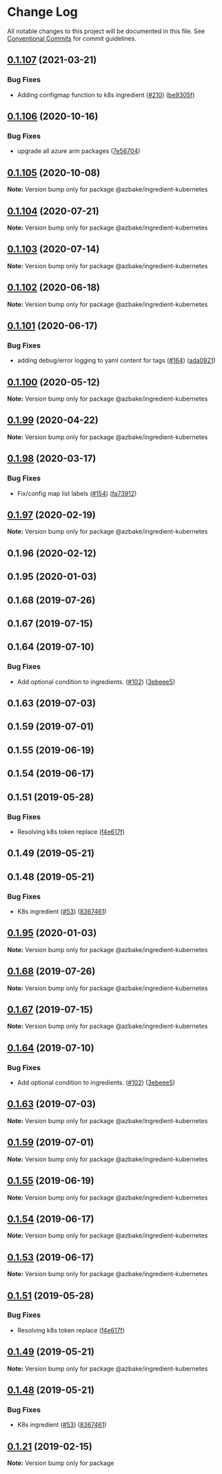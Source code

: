# Change Log

All notable changes to this project will be documented in this file.
See [Conventional Commits](https://conventionalcommits.org) for commit guidelines.

## [0.1.107](https://github.com/HomecareHomebase/azure-bake/compare/@azbake/ingredient-kubernetes@0.1.106...@azbake/ingredient-kubernetes@0.1.107) (2021-03-21)


### Bug Fixes

* Adding configmap function to k8s ingredient ([#210](https://github.com/HomecareHomebase/azure-bake/issues/210)) ([be9305f](https://github.com/HomecareHomebase/azure-bake/commit/be9305f))





## [0.1.106](https://github.com/HomecareHomebase/azure-bake/compare/@azbake/ingredient-kubernetes@0.1.105...@azbake/ingredient-kubernetes@0.1.106) (2020-10-16)


### Bug Fixes

* upgrade all azure arm packages ([7e56704](https://github.com/HomecareHomebase/azure-bake/commit/7e56704))





## [0.1.105](https://github.com/HomecareHomebase/azure-bake/compare/@azbake/ingredient-kubernetes@0.1.104...@azbake/ingredient-kubernetes@0.1.105) (2020-10-08)

**Note:** Version bump only for package @azbake/ingredient-kubernetes





## [0.1.104](https://github.com/HomecareHomebase/azure-bake/compare/@azbake/ingredient-kubernetes@0.1.103...@azbake/ingredient-kubernetes@0.1.104) (2020-07-21)

**Note:** Version bump only for package @azbake/ingredient-kubernetes





## [0.1.103](https://github.com/HomecareHomebase/azure-bake/compare/@azbake/ingredient-kubernetes@0.1.102...@azbake/ingredient-kubernetes@0.1.103) (2020-07-14)

**Note:** Version bump only for package @azbake/ingredient-kubernetes





## [0.1.102](https://github.com/HomecareHomebase/azure-bake/compare/@azbake/ingredient-kubernetes@0.1.101...@azbake/ingredient-kubernetes@0.1.102) (2020-06-18)

**Note:** Version bump only for package @azbake/ingredient-kubernetes





## [0.1.101](https://github.com/HomecareHomebase/azure-bake/compare/@azbake/ingredient-kubernetes@0.1.100...@azbake/ingredient-kubernetes@0.1.101) (2020-06-17)


### Bug Fixes

* adding debug/error logging to yaml content for tags ([#164](https://github.com/HomecareHomebase/azure-bake/issues/164)) ([ada0921](https://github.com/HomecareHomebase/azure-bake/commit/ada0921))





## [0.1.100](https://github.com/HomecareHomebase/azure-bake/compare/@azbake/ingredient-kubernetes@0.1.99...@azbake/ingredient-kubernetes@0.1.100) (2020-05-12)

**Note:** Version bump only for package @azbake/ingredient-kubernetes





## [0.1.99](https://github.com/HomecareHomebase/azure-bake/compare/@azbake/ingredient-kubernetes@0.1.98...@azbake/ingredient-kubernetes@0.1.99) (2020-04-22)

**Note:** Version bump only for package @azbake/ingredient-kubernetes





## [0.1.98](https://github.com/HomecareHomebase/azure-bake/compare/@azbake/ingredient-kubernetes@0.1.97...@azbake/ingredient-kubernetes@0.1.98) (2020-03-17)


### Bug Fixes

* Fix/config map list labels ([#154](https://github.com/HomecareHomebase/azure-bake/issues/154)) ([fa73912](https://github.com/HomecareHomebase/azure-bake/commit/fa73912))





## [0.1.97](https://github.com/HomecareHomebase/azure-bake/compare/@azbake/ingredient-kubernetes@0.1.96...@azbake/ingredient-kubernetes@0.1.97) (2020-02-19)

**Note:** Version bump only for package @azbake/ingredient-kubernetes





## 0.1.96 (2020-02-12)



## 0.1.95 (2020-01-03)



## 0.1.68 (2019-07-26)



## 0.1.67 (2019-07-15)



## 0.1.64 (2019-07-10)


### Bug Fixes

* Add optional condition to ingredients. ([#102](https://github.com/HomecareHomebase/azure-bake/issues/102)) ([3ebeee5](https://github.com/HomecareHomebase/azure-bake/commit/3ebeee5))



## 0.1.63 (2019-07-03)



## 0.1.59 (2019-07-01)



## 0.1.55 (2019-06-19)



## 0.1.54 (2019-06-17)



## 0.1.51 (2019-05-28)


### Bug Fixes

* Resolving k8s token replace ([f4e617f](https://github.com/HomecareHomebase/azure-bake/commit/f4e617f))



## 0.1.49 (2019-05-21)



## 0.1.48 (2019-05-21)


### Bug Fixes

* K8s ingredient ([#53](https://github.com/HomecareHomebase/azure-bake/issues/53)) ([8367461](https://github.com/HomecareHomebase/azure-bake/commit/8367461))





## [0.1.95](https://github.com/HomecareHomebase/azure-bake/compare/v0.1.94...v0.1.95) (2020-01-03)

**Note:** Version bump only for package @azbake/ingredient-kubernetes





## [0.1.68](https://github.com/HomecareHomebase/azure-bake/compare/v0.1.67...v0.1.68) (2019-07-26)

**Note:** Version bump only for package @azbake/ingredient-kubernetes





## [0.1.67](https://github.com/HomecareHomebase/azure-bake/compare/v0.1.66...v0.1.67) (2019-07-15)

**Note:** Version bump only for package @azbake/ingredient-kubernetes





## [0.1.64](https://github.com/HomecareHomebase/azure-bake/compare/v0.1.63...v0.1.64) (2019-07-10)


### Bug Fixes

* Add optional condition to ingredients. ([#102](https://github.com/HomecareHomebase/azure-bake/issues/102)) ([3ebeee5](https://github.com/HomecareHomebase/azure-bake/commit/3ebeee5))





## [0.1.63](https://github.com/HomecareHomebase/azure-bake/compare/v0.1.62...v0.1.63) (2019-07-03)

**Note:** Version bump only for package @azbake/ingredient-kubernetes





## [0.1.59](https://github.com/HomecareHomebase/azure-bake/compare/v0.1.58...v0.1.59) (2019-07-01)

**Note:** Version bump only for package @azbake/ingredient-kubernetes





## [0.1.55](https://github.com/HomecareHomebase/azure-bake/compare/v0.1.54...v0.1.55) (2019-06-19)

**Note:** Version bump only for package @azbake/ingredient-kubernetes





## [0.1.54](https://github.com/HomecareHomebase/azure-bake/compare/v0.1.53...v0.1.54) (2019-06-17)

**Note:** Version bump only for package @azbake/ingredient-kubernetes





## [0.1.53](https://github.com/HomecareHomebase/azure-bake/compare/v0.1.52...v0.1.53) (2019-06-17)

**Note:** Version bump only for package @azbake/ingredient-kubernetes





## [0.1.51](https://github.com/HomecareHomebase/azure-bake/compare/v0.1.50...v0.1.51) (2019-05-28)


### Bug Fixes

* Resolving k8s token replace ([f4e617f](https://github.com/HomecareHomebase/azure-bake/commit/f4e617f))





## [0.1.49](https://github.com/HomecareHomebase/azure-bake/compare/v0.1.48...v0.1.49) (2019-05-21)

**Note:** Version bump only for package @azbake/ingredient-kubernetes





## [0.1.48](https://github.com/HomecareHomebase/azure-bake/compare/v0.1.47...v0.1.48) (2019-05-21)


### Bug Fixes

* K8s ingredient ([#53](https://github.com/HomecareHomebase/azure-bake/issues/53)) ([8367461](https://github.com/HomecareHomebase/azure-bake/commit/8367461))






## [0.1.21](https://github.com/csperbeck/azure-bake/compare/v0.1.5...v0.1.21) (2019-02-15)

**Note:** Version bump only for package
